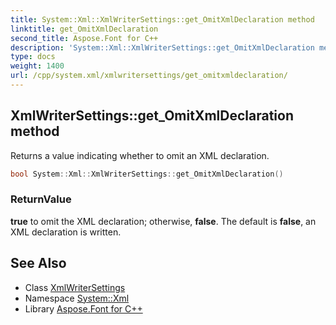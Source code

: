 ```yaml
---
title: System::Xml::XmlWriterSettings::get_OmitXmlDeclaration method
linktitle: get_OmitXmlDeclaration
second_title: Aspose.Font for C++
description: 'System::Xml::XmlWriterSettings::get_OmitXmlDeclaration method. Returns a value indicating whether to omit an XML declaration in C++.'
type: docs
weight: 1400
url: /cpp/system.xml/xmlwritersettings/get_omitxmldeclaration/
---
```

## XmlWriterSettings::get_OmitXmlDeclaration method


Returns a value indicating whether to omit an XML declaration.

```cpp
bool System::Xml::XmlWriterSettings::get_OmitXmlDeclaration()
```


### ReturnValue

**true** to omit the XML declaration; otherwise, **false**. The default is **false**, an XML declaration is written.

## See Also

* Class [XmlWriterSettings](../)
* Namespace [System::Xml](../../)
* Library [Aspose.Font for C++](../../../)
